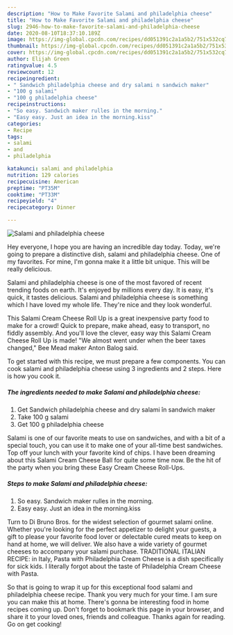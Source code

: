 ```yaml
---
description: "How to Make Favorite Salami and philadelphia cheese"
title: "How to Make Favorite Salami and philadelphia cheese"
slug: 2946-how-to-make-favorite-salami-and-philadelphia-cheese
date: 2020-08-10T18:37:10.189Z
image: https://img-global.cpcdn.com/recipes/dd051391c2a1a5b2/751x532cq70/salami-and-philadelphia-cheese-recipe-main-photo.jpg
thumbnail: https://img-global.cpcdn.com/recipes/dd051391c2a1a5b2/751x532cq70/salami-and-philadelphia-cheese-recipe-main-photo.jpg
cover: https://img-global.cpcdn.com/recipes/dd051391c2a1a5b2/751x532cq70/salami-and-philadelphia-cheese-recipe-main-photo.jpg
author: Elijah Green
ratingvalue: 4.5
reviewcount: 12
recipeingredient:
- " Sandwich philadelphia cheese and dry salami n sandwich maker"
- "100 g salami"
- "100 g philadelphia cheese"
recipeinstructions:
- "So easy. Sandwich maker rulles in the morning."
- "Easy easy. Just an idea in the morning.kiss"
categories:
- Recipe
tags:
- salami
- and
- philadelphia

katakunci: salami and philadelphia 
nutrition: 129 calories
recipecuisine: American
preptime: "PT35M"
cooktime: "PT33M"
recipeyield: "4"
recipecategory: Dinner

---
```



![Salami and philadelphia cheese](https://img-global.cpcdn.com/recipes/dd051391c2a1a5b2/751x532cq70/salami-and-philadelphia-cheese-recipe-main-photo.jpg)

Hey everyone, I hope you are having an incredible day today. Today, we're going to prepare a distinctive dish, salami and philadelphia cheese. One of my favorites. For mine, I'm gonna make it a little bit unique. This will be really delicious.

Salami and philadelphia cheese is one of the most favored of recent trending foods on earth. It's enjoyed by millions every day. It is easy, it's quick, it tastes delicious. Salami and philadelphia cheese is something which I have loved my whole life. They're nice and they look wonderful.

This Salami Cream Cheese Roll Up is a great inexpensive party food to make for a crowd! Quick to prepare, make ahead, easy to transport, no fiddly assembly. And you&#39;ll love the clever, easy way this Salami Cream Cheese Roll Up is made! &#34;We almost went under when the beer taxes changed,&#34; Bee Mead maker Anton Balog said.


To get started with this recipe, we must prepare a few components. You can cook salami and philadelphia cheese using 3 ingredients and 2 steps. Here is how you cook it.

<!--inarticleads1-->

##### The ingredients needed to make Salami and philadelphia cheese:

1. Get  Sandwich philadelphia cheese and dry salami în sandwich maker
1. Take 100 g salami
1. Get 100 g philadelphia cheese


Salami is one of our favorite meats to use on sandwiches, and with a bit of a special touch, you can use it to make one of your all-time best sandwiches. Top off your lunch with your favorite kind of chips. I have been dreaming about this Salami Cream Cheese Ball for quite some time now. Be the hit of the party when you bring these Easy Cream Cheese Roll-Ups. 

<!--inarticleads2-->

##### Steps to make Salami and philadelphia cheese:

1. So easy. Sandwich maker rulles in the morning.
1. Easy easy. Just an idea in the morning.kiss


Turn to Di Bruno Bros. for the widest selection of gourmet salami online. Whether you&#39;re looking for the perfect appetizer to delight your guests, a gift to please your favorite food lover or delectable cured meats to keep on hand at home, we will deliver. We also have a wide variety of gourmet cheeses to accompany your salami purchase. TRADITIONAL ITALIAN RECIPE: in Italy, Pasta with Philadelphia Cream Cheese is a dish specifically for sick kids. I literally forgot about the taste of Philadelphia Cream Cheese with Pasta. 

So that is going to wrap it up for this exceptional food salami and philadelphia cheese recipe. Thank you very much for your time. I am sure you can make this at home. There's gonna be interesting food in home recipes coming up. Don't forget to bookmark this page in your browser, and share it to your loved ones, friends and colleague. Thanks again for reading. Go on get cooking!
